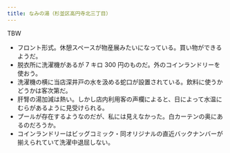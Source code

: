 ```yaml
---
title: なみの湯（杉並区高円寺北三丁目）
---
```


TBW

* フロント形式。休憩スペースが物産展みたいになっている。買い物ができるようだ。
* 脱衣所に洗濯機があるが 7 キロ 300 円のものだ。外のコインランドリーを使おう。
* 洗濯機の横に当店深井戸の水を汲める蛇口が設置されている。飲料に使うかどうかは客次第だ。
* 肝腎の湯加減は熱い。しかし店内利用客の声欄によると、日によって水温にむらがあるように見受けられる。
* プールが存在するようなのだが、私には見えなかった。白カーテンの奥にあるのだろうか。
* コインランドリーはビッグコミック・同オリジナルの直近バックナンバーが揃えられていて洗濯中退屈しない。

